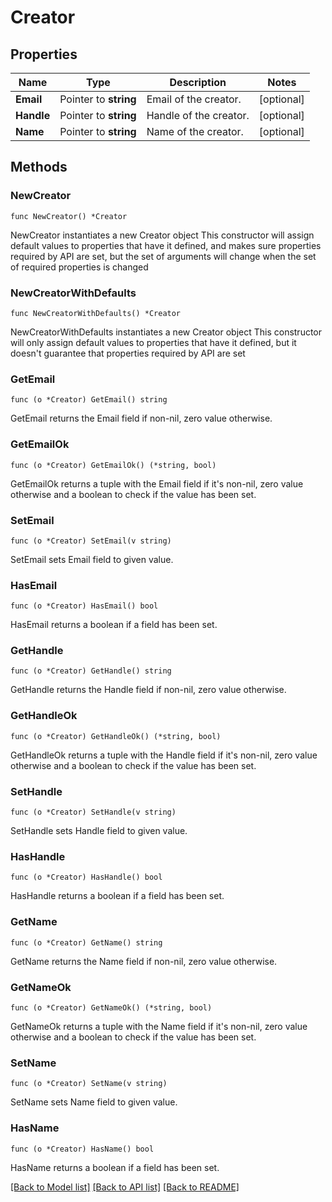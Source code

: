 # Creator

## Properties

Name | Type | Description | Notes
------------ | ------------- | ------------- | -------------
**Email** | Pointer to **string** | Email of the creator. | [optional] 
**Handle** | Pointer to **string** | Handle of the creator. | [optional] 
**Name** | Pointer to **string** | Name of the creator. | [optional] 

## Methods

### NewCreator

`func NewCreator() *Creator`

NewCreator instantiates a new Creator object
This constructor will assign default values to properties that have it defined,
and makes sure properties required by API are set, but the set of arguments
will change when the set of required properties is changed

### NewCreatorWithDefaults

`func NewCreatorWithDefaults() *Creator`

NewCreatorWithDefaults instantiates a new Creator object
This constructor will only assign default values to properties that have it defined,
but it doesn't guarantee that properties required by API are set

### GetEmail

`func (o *Creator) GetEmail() string`

GetEmail returns the Email field if non-nil, zero value otherwise.

### GetEmailOk

`func (o *Creator) GetEmailOk() (*string, bool)`

GetEmailOk returns a tuple with the Email field if it's non-nil, zero value otherwise
and a boolean to check if the value has been set.

### SetEmail

`func (o *Creator) SetEmail(v string)`

SetEmail sets Email field to given value.

### HasEmail

`func (o *Creator) HasEmail() bool`

HasEmail returns a boolean if a field has been set.

### GetHandle

`func (o *Creator) GetHandle() string`

GetHandle returns the Handle field if non-nil, zero value otherwise.

### GetHandleOk

`func (o *Creator) GetHandleOk() (*string, bool)`

GetHandleOk returns a tuple with the Handle field if it's non-nil, zero value otherwise
and a boolean to check if the value has been set.

### SetHandle

`func (o *Creator) SetHandle(v string)`

SetHandle sets Handle field to given value.

### HasHandle

`func (o *Creator) HasHandle() bool`

HasHandle returns a boolean if a field has been set.

### GetName

`func (o *Creator) GetName() string`

GetName returns the Name field if non-nil, zero value otherwise.

### GetNameOk

`func (o *Creator) GetNameOk() (*string, bool)`

GetNameOk returns a tuple with the Name field if it's non-nil, zero value otherwise
and a boolean to check if the value has been set.

### SetName

`func (o *Creator) SetName(v string)`

SetName sets Name field to given value.

### HasName

`func (o *Creator) HasName() bool`

HasName returns a boolean if a field has been set.


[[Back to Model list]](../README.md#documentation-for-models) [[Back to API list]](../README.md#documentation-for-api-endpoints) [[Back to README]](../README.md)


